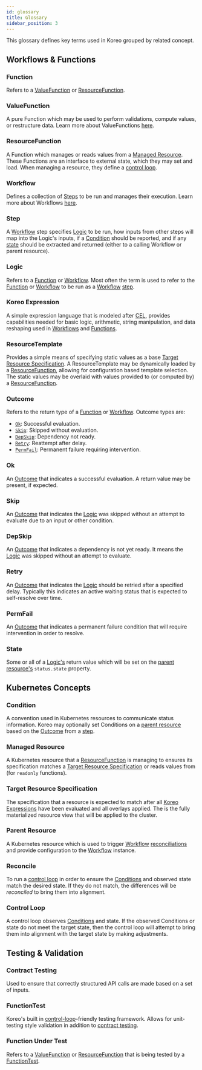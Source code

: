 ```yaml
---
id: glossary
title: Glossary
sidebar_position: 3
---
```


This glossary defines key terms used in Koreo grouped by related concept.

## Workflows & Functions

### Function
Refers to a [ValueFunction](#valuefunction) or [ResourceFunction](#resourcefunction).

### ValueFunction
A pure Function which may be used to perform validations, compute values, or
restructure data. Learn more about ValueFunctions [here](../value-function.md).

### ResourceFunction
A Function which manages or reads values from a [Managed
Resource](#managed-resource). These Functions are an interface to external
state, which they may set and load. When managing a resource, they define a
[control loop](#control-loop).

### Workflow
Defines a collection of [Steps](#step) to be run and manages their execution.
Learn more about Workflows [here](../workflow.md).

### Step  
A [Workflow](#workflow) step specifies [Logic](#logic) to be run, how inputs
from other steps will map into the Logic's inputs, if a [Condition](#condition)
should be reported, and if any [state](#state) should be extracted and returned
(either to a calling Workflow or parent resource).

### Logic
Refers to a [Function](#function) or [Workflow](#workflow). Most often the
term is used to refer to the [Function](#function) or [Workflow](#workflow)
to be run as a [Workflow](#workflow) [step](#step).

### Koreo Expression
A simple expression language that is modeled after
[CEL](https://github.com/google/cel-spec/blob/master/doc/langdef.md), provides
capabilities needed for basic logic, arithmetic, string manipulation, and data
reshaping used in [Workflows](#workflow) and [Functions](#function).

### ResourceTemplate
Provides a simple means of specifying static values as a base [Target Resource
Specification](#target-resource-specification). A ResourceTemplate may be
dynamically loaded by a [ResourceFunction](#resourcefunction), allowing for
configuration based template selection. The static values may be overlaid with
values provided to (or computed by) a [ResourceFunction](#resourcefunction).

### Outcome  
Refers to the return type of a [Function](#function) or [Workflow](#workflow).
Outcome types are:
- [`Ok`](#ok): Successful evaluation.
- [`Skip`](#skip): Skipped without evaluation.
- [`DepSkip`](#depskip): Dependency not ready.
- [`Retry`](#retry): Reattempt after delay.
- [`PermFail`](#permfail): Permanent failure requiring intervention.

### Ok
An [Outcome](#outcome) that indicates a successful evaluation. A return value
may be present, if expected.

### Skip  
An [Outcome](#outcome) that indicates the [Logic](#logic) was skipped without
an attempt to evaluate due to an input or other condition.

### DepSkip  
An [Outcome](#outcome) that indicates a dependency is not yet ready. It means
the [Logic](#logic) was skipped without an attempt to evaluate.

### Retry  
An [Outcome](#outcome) that indicates the [Logic](#logic) should be retried
after a specified delay. Typically this indicates an active waiting status that
is expected to self-resolve over time.

### PermFail  
An [Outcome](#outcome) that indicates a permanent failure condition that will
require intervention in order to resolve.

### State
Some or all of a [Logic's](#logic) return value which will be set on the
[parent resource's](#parent-resource) `status.state` property.

## Kubernetes Concepts

### Condition  
A convention used in Kubernetes resources to communicate status information.
Koreo may optionally set Conditions on a [parent resource](#parent-resource)
based on the [Outcome](#outcome) from a [step](#step).

### Managed Resource  
A Kubernetes resource that a [ResourceFunction](#resourcefunction) is managing
to ensures its specification matches a
[Target Resource Specification](#target-resource-specification) or reads values
from (for `readonly` functions).

### Target Resource Specification
The specification that a resource is expected to match after all [Koreo
Expressions](#koreo-expression) have been evaluated and all overlays applied.
The is the fully materialized resource view that will be applied to the
cluster.

### Parent Resource  
A Kubernetes resource which is used to trigger [Workflow](#workflow)
[reconciliations](#reconcile) and provide configuration to the
[Workflow](#workflow) instance.

### Reconcile  
To run a [control loop](#control-loop) in order to ensure the
[Conditions](#condition) and observed state match the desired state. If they do
not match, the differences will be _reconciled_ to bring them into alignment.

### Control Loop  
A control loop observes [Conditions](#condition) and state. If the observed
Conditions or state do not meet the target state, then the control loop will
attempt to bring them into alignment with the target state by making
adjustments.

## Testing & Validation

### Contract Testing  
Used to ensure that correctly structured API calls are made based on a set of
inputs.

### FunctionTest  
Koreo's built in [control-loop](#control-loop)-friendly testing framework.
Allows for unit-testing style validation in addition to [contract
testing](#contract-testing).

### Function Under Test
Refers to a [ValueFunction](#valuefunction) or
[ResourceFunction](#resourcefunction) that is being tested by a
[FunctionTest](#functiontest).
